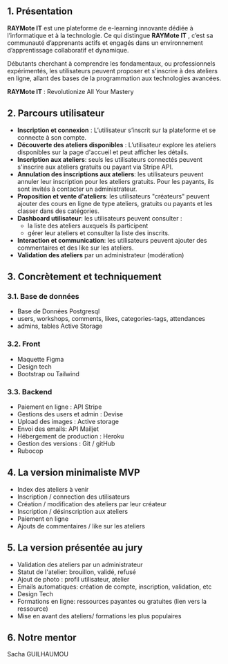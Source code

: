 ## 1. Présentation

**RAYMote IT** est une plateforme de e-learning innovante dédiée à l’informatique et à la technologie. Ce qui distingue **RAYMote IT** , c’est sa communauté d’apprenants actifs et engagés dans un environnement d’apprentissage collaboratif et dynamique.

Débutants cherchant à comprendre les fondamentaux, ou professionnels expérimentés, les utilisateurs peuvent proposer et s'inscrire à des ateliers en ligne, allant des bases de la programmation aux technologies avancées.

**RAYMote IT** : Revolutionize All Your Mastery

## 2. Parcours utilisateur 

- **Inscription et connexion** : L’utilisateur s’inscrit sur la plateforme et se connecte à son compte.
- **Découverte des ateliers disponibles** : L’utilisateur explore les ateliers disponibles sur la page d'accueil et peut afficher les détails. 
- **Inscription aux ateliers**: seuls les utilisateurs connectés peuvent s'inscrire aux ateliers gratuits ou payant via Stripe API.
- **Annulation des inscriptions aux ateliers**: les utilisateurs peuvent annuler leur inscription pour les ateliers gratuits. Pour les payants, ils sont invités à contacter un administrateur.
- **Proposition et vente d'ateliers**: les utilisateurs "créateurs" peuvent ajouter des cours en ligne de type ateliers, gratuits ou payants et les classer dans des catégories.
- **Dashboard utilisateur**: les utilisateurs peuvent consulter :
	 - la liste des ateliers auxquels ils participent
	 - gérer leur ateliers et consulter la liste des inscrits.
- **Interaction et communication**: les utilisateurs peuvent ajouter des commentaires et des like sur les ateliers.
- **Validation des ateliers** par un administrateur (modération)

## 3. Concrètement et techniquement

### 3.1. Base de données
- Base de Données Postgresql
- users, workshops, comments, likes, categories-tags, attendances
- admins, tables Active Storage

### 3.2. Front 
- Maquette Figma
- Design tech
- Bootstrap ou Tailwind

### 3.3. Backend  
- Paiement en ligne : API Stripe
- Gestions des users et admin : Devise
- Upload des images : Active storage
- Envoi des emails: API Mailjet
- Hébergement de production : Heroku
- Gestion des versions : Git / gitHub
- Rubocop

## 4. La version minimaliste MVP

- Index des ateliers à venir
- Inscription / connection des utilisateurs
- Création / modification des ateliers par leur créateur
- Inscription / désinscription aux ateliers
- Paiement en ligne
- Ajouts de commentaires / like sur les ateliers

## 5. La version présentée au jury

- Validation des ateliers par un administrateur
- Statut de l'atelier: brouillon, validé, refusé
- Ajout de photo : profil utilisateur, atelier
- Emails automatiques: création de compte, inscription, validation, etc
- Design Tech
- Formations en ligne: ressources payantes ou gratuites (lien vers la ressource)
- Mise en avant des ateliers/ formations les plus populaires

## 6. Notre mentor
Sacha GUILHAUMOU
